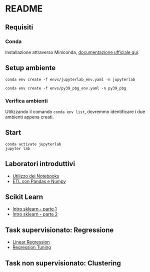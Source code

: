 # README #

## Requisiti

### Conda
Installazione attraverso Miniconda, [documentazione ufficiale qui](https://docs.conda.io/en/latest/miniconda.html).

## Setup ambiente

```
conda env create -f envs/jupyterlab_env.yaml -n jupyterlab 
```

```
conda env create -f envs/py39_pbg_env.yaml -n py39_pbg 
```

### Verifica ambienti
Utilizzando il comando `conda env list`, dovremmo identificare i due ambienti appena creati.


## Start

```
conda activate jupyterlab
jupyter lab
```

## Laboratori introduttivi
- [Utilizzo dei Notebooks](./notebooks/00-intro-notebooks.ipynb)
- [ETL con Pandas e Numpy](./notebooks/00-intro-data-etl.ipynb)

## Scikit Learn
- [Intro sklearn - parte 1](./notebooks/01-intro-ml-sklearn-parte1.ipynb)
- [Intro sklearn - parte 2](./notebooks/01-intro-ml-sklearn-parte2.ipynb)


## Task supervisionato: Regressione
- [Linear Regression](./notebooks/02-linear-regression.ipynb)
- [Regression Tuning](./notebooks/02-regression-tuning.ipynb)


## Task non supervisionato: Clustering



